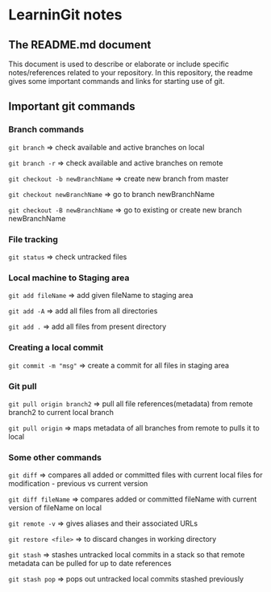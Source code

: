 # LearninGit notes

## The README.md document
This document is used to describe or elaborate or include specific notes/references related to your repository. In this repository, the readme gives some important commands and links for starting use of git.

## Important git commands

### Branch commands
`git branch` => check available and active branches on local

`git branch -r`	=> check available and active branches on remote

`git checkout -b newBranchName`	=> create new branch from master

`git checkout newBranchName` => go to branch newBranchName

`git checkout -B newBranchName`	=> go to existing or create new branch newBranchName

### File tracking
`git status` => check untracked files

### Local machine to Staging area
`git add fileName` => add given fileName to staging area

`git add -A` => add all files from all directories

`git add .`	=> add all files from present directory

### Creating a local commit
`git commit -m "msg"`	=> create a commit for all files in staging area

### Git pull
`git pull origin branch2`	=> pull all file references(metadata) from remote branch2 to current local branch

`git pull origin` => maps metadata of all branches from remote to pulls it to local

### Some other commands
`git diff` => compares all added or committed files with current local files for modification - previous vs current version

`git diff fileName` => compares added or committed fileName with current version of fileName on local

`git remote -v` => gives aliases and their associated URLs

`git restore <file>`	=> to discard changes in working directory

`git stash` => stashes untracked local commits in a stack so that remote metadata can be pulled for up to date references

`git stash pop` => pops out untracked local commits stashed previously
